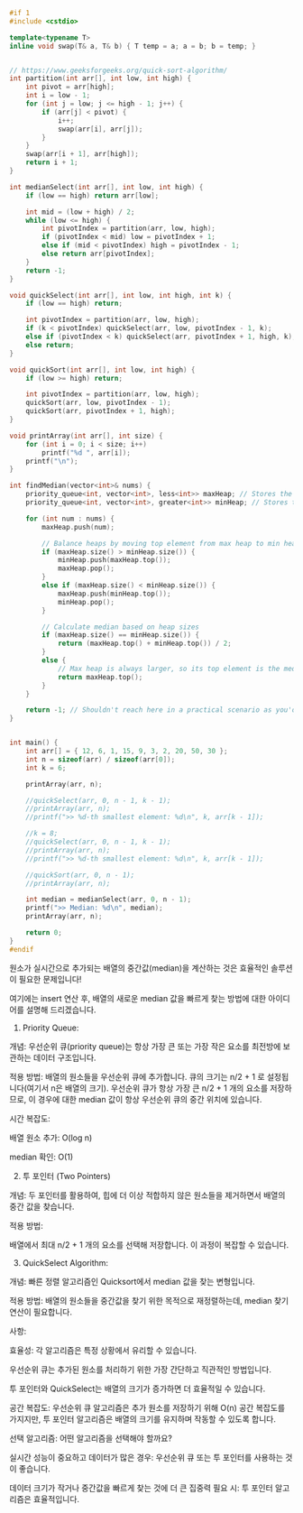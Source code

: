 ```cpp
#if 1
#include <cstdio>

template<typename T>
inline void swap(T& a, T& b) { T temp = a; a = b; b = temp; }


// https://www.geeksforgeeks.org/quick-sort-algorithm/
int partition(int arr[], int low, int high) {
    int pivot = arr[high];
    int i = low - 1;
    for (int j = low; j <= high - 1; j++) {
        if (arr[j] < pivot) {
            i++;
            swap(arr[i], arr[j]);
        }
    }
    swap(arr[i + 1], arr[high]);
    return i + 1;
}

int medianSelect(int arr[], int low, int high) {
    if (low == high) return arr[low];

    int mid = (low + high) / 2;
    while (low <= high) {
        int pivotIndex = partition(arr, low, high);
        if (pivotIndex < mid) low = pivotIndex + 1;
        else if (mid < pivotIndex) high = pivotIndex - 1;
        else return arr[pivotIndex];
    }
    return -1;
}

void quickSelect(int arr[], int low, int high, int k) {
    if (low == high) return;

    int pivotIndex = partition(arr, low, high);
    if (k < pivotIndex) quickSelect(arr, low, pivotIndex - 1, k);
    else if (pivotIndex < k) quickSelect(arr, pivotIndex + 1, high, k);
    else return;
}

void quickSort(int arr[], int low, int high) {
    if (low >= high) return;

    int pivotIndex = partition(arr, low, high);
    quickSort(arr, low, pivotIndex - 1);
    quickSort(arr, pivotIndex + 1, high);
} 

void printArray(int arr[], int size) {
    for (int i = 0; i < size; i++)
        printf("%d ", arr[i]);
    printf("\n");
}

int findMedian(vector<int>& nums) {
    priority_queue<int, vector<int>, less<int>> maxHeap; // Stores the larger half of elements
    priority_queue<int, vector<int>, greater<int>> minHeap; // Stores the smaller half of elements

    for (int num : nums) {
        maxHeap.push(num);

        // Balance heaps by moving top element from max heap to min heap if necessary
        if (maxHeap.size() > minHeap.size()) {
            minHeap.push(maxHeap.top());
            maxHeap.pop();
        }
        else if (maxHeap.size() < minHeap.size()) {
            maxHeap.push(minHeap.top());
            minHeap.pop();
        }

        // Calculate median based on heap sizes
        if (maxHeap.size() == minHeap.size()) {
            return (maxHeap.top() + minHeap.top()) / 2;
        }
        else {
            // Max heap is always larger, so its top element is the median
            return maxHeap.top();
        }
    }

    return -1; // Shouldn't reach here in a practical scenario as you'd have elements to process
}


int main() {
    int arr[] = { 12, 6, 1, 15, 9, 3, 2, 20, 50, 30 };
    int n = sizeof(arr) / sizeof(arr[0]);
    int k = 6;

    printArray(arr, n);

    //quickSelect(arr, 0, n - 1, k - 1);
    //printArray(arr, n);
    //printf(">> %d-th smallest element: %d\n", k, arr[k - 1]);

    //k = 8;
    //quickSelect(arr, 0, n - 1, k - 1);
    //printArray(arr, n);
    //printf(">> %d-th smallest element: %d\n", k, arr[k - 1]);

    //quickSort(arr, 0, n - 1);
    //printArray(arr, n);

    int median = medianSelect(arr, 0, n - 1);
    printf(">> Median: %d\n", median);
    printArray(arr, n);

    return 0;
}
#endif
```

원소가 실시간으로 추가되는 배열의 중간값(median)을 계산하는 것은 효율적인 솔루션이 필요한 문제입니다!  

여기에는 insert 연산 후, 배열의 새로운 median 값을 빠르게 찾는 방법에 대한 아이디어를 설명해 드리겠습니다.

1. Priority Queue:


개념:
 우선순위 큐(priority queue)는 항상 가장 큰 또는 가장 작은 요소를 최전방에 보관하는 데이터 구조입니다.



적용 방법: 배열의 원소들을 우선순위 큐에 추가합니다. 큐의 크기는  n/2 + 1 로 설정됩니다(여기서 n은 배열의 크기).  우선순위 큐가 항상 가장 큰 n/2 + 1 개의 요소를 저장하므로, 이 경우에 대한 median 값이 항상 우선순위 큐의 중간 위치에 있습니다.



시간 복잡도:



배열 원소 추가: O(log n)

median 확인: O(1)



2. 투 포인터 (Two Pointers)


개념: 두 포인터를 활용하여, 힙에 더 이상 적합하지 않은 원소들을 제거하면서 배열의 중간 값을 찾습니다.



적용 방법:



배열에서 최대 n/2 + 1 개의 요소를 선택해 저장합니다. 이 과정이 복잡할 수 있습니다.



3. QuickSelect Algorithm:


개념: 빠른 정렬 알고리즘인 Quicksort에서 median 값을 찾는 변형입니다.

적용 방법: 배열의 원소들을 중간값을 찾기 위한 목적으로 재정렬하는데,  median 찾기 연산이 필요합니다.

사항:


효율성: 각 알고리즘은 특정 상황에서 유리할 수 있습니다. 



우선순위 큐는 추가된 원소를 처리하기 위한 가장 간단하고 직관적인 방법입니다. 

투 포인터와 QuickSelect는 배열의 크기가 증가하면 더 효율적일 수 있습니다.



공간 복잡도: 우선순위 큐 알고리즘은 추가 원소를 저장하기 위해 O(n) 공간 복잡도를 가지지만, 투 포인터 알고리즘은 배열의 크기를 유지하며 작동할 수 있도록 합니다.



선택 알고리즘:
어떤 알고리즘을 선택해야 할까요? 


실시간 성능이 중요하고 데이터가 많은 경우: 우선순위 큐 또는 투 포인터를 사용하는 것이 좋습니다.



데이터 크기가 작거나 중간값을 빠르게 찾는 것에 더 큰 집중력 필요 시:  투 포인터 알고리즘은 효율적입니다.
